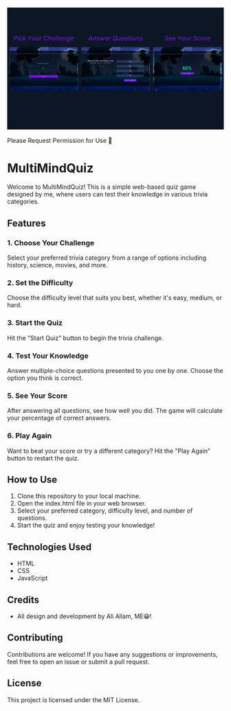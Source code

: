 ![MultiMindQuiz](image/readme-picture.png)

Please Request Permission for Use 🙂

# MultiMindQuiz

Welcome to MultiMindQuiz! This is a simple web-based quiz game designed by me, where users can test their knowledge in various trivia categories.

## Features

### 1. Choose Your Challenge

Select your preferred trivia category from a range of options including history, science, movies, and more.

### 2. Set the Difficulty

Choose the difficulty level that suits you best, whether it's easy, medium, or hard.

### 3. Start the Quiz

Hit the "Start Quiz" button to begin the trivia challenge.

### 4. Test Your Knowledge

Answer multiple-choice questions presented to you one by one. Choose the option you think is correct.

### 5. See Your Score

After answering all questions, see how well you did. The game will calculate your percentage of correct answers.

### 6. Play Again

Want to beat your score or try a different category? Hit the "Play Again" button to restart the quiz.

## How to Use

1. Clone this repository to your local machine.
2. Open the index.html file in your web browser.
3. Select your preferred category, difficulty level, and number of questions.
4. Start the quiz and enjoy testing your knowledge!

## Technologies Used

- HTML
- CSS
- JavaScript

## Credits

- All design and development by Ali Allam, ME😁!

## Contributing

Contributions are welcome! If you have any suggestions or improvements, feel free to open an issue or submit a pull request.

## License

This project is licensed under the MIT License.
